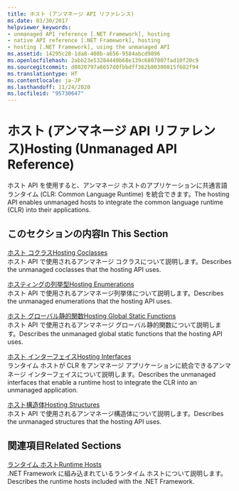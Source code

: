 ```yaml
---
title: ホスト (アンマネージ API リファレンス)
ms.date: 03/30/2017
helpviewer_keywords:
- unmanaged API reference [.NET Framework], hosting
- native API reference [.NET Framework], hosting
- hosting [.NET Framework], using the unmanaged API
ms.assetid: 14295c28-1da8-408b-a656-9584abcd9896
ms.openlocfilehash: 2abb23e53284440b68e139c6807007fad10f20c9
ms.sourcegitcommit: d8020797a6657d0fbbdff362b80300815f682f94
ms.translationtype: HT
ms.contentlocale: ja-JP
ms.lasthandoff: 11/24/2020
ms.locfileid: "95730647"
---
```

# <a name="hosting-unmanaged-api-reference"></a><span data-ttu-id="74b1d-102">ホスト (アンマネージ API リファレンス)</span><span class="sxs-lookup"><span data-stu-id="74b1d-102">Hosting (Unmanaged API Reference)</span></span>

<span data-ttu-id="74b1d-103">ホスト API を使用すると、アンマネージ ホストのアプリケーションに共通言語ランタイム (CLR: Common Language Runtime) を統合できます。</span><span class="sxs-lookup"><span data-stu-id="74b1d-103">The hosting API enables unmanaged hosts to integrate the common language runtime (CLR) into their applications.</span></span>  
  
## <a name="in-this-section"></a><span data-ttu-id="74b1d-104">このセクションの内容</span><span class="sxs-lookup"><span data-stu-id="74b1d-104">In This Section</span></span>  

 [<span data-ttu-id="74b1d-105">ホスト コクラス</span><span class="sxs-lookup"><span data-stu-id="74b1d-105">Hosting Coclasses</span></span>](hosting-coclasses.md)  
 <span data-ttu-id="74b1d-106">ホスト API で使用されるアンマネージ コクラスについて説明します。</span><span class="sxs-lookup"><span data-stu-id="74b1d-106">Describes the unmanaged coclasses that the hosting API uses.</span></span>  
  
 [<span data-ttu-id="74b1d-107">ホスティングの列挙型</span><span class="sxs-lookup"><span data-stu-id="74b1d-107">Hosting Enumerations</span></span>](hosting-enumerations.md)  
 <span data-ttu-id="74b1d-108">ホスト API で使用されるアンマネージ列挙体について説明します。</span><span class="sxs-lookup"><span data-stu-id="74b1d-108">Describes the unmanaged enumerations that the hosting API uses.</span></span>  
  
 [<span data-ttu-id="74b1d-109">ホスト グローバル静的関数</span><span class="sxs-lookup"><span data-stu-id="74b1d-109">Hosting Global Static Functions</span></span>](hosting-global-static-functions.md)  
 <span data-ttu-id="74b1d-110">ホスト API で使用されるアンマネージ グローバル静的関数について説明します。</span><span class="sxs-lookup"><span data-stu-id="74b1d-110">Describes the unmanaged global static functions that the hosting API uses.</span></span>  
  
 [<span data-ttu-id="74b1d-111">ホスト インターフェイス</span><span class="sxs-lookup"><span data-stu-id="74b1d-111">Hosting Interfaces</span></span>](hosting-interfaces.md)  
 <span data-ttu-id="74b1d-112">ランタイム ホストが CLR をアンマネージ アプリケーションに統合できるアンマネージ インターフェイスについて説明します。</span><span class="sxs-lookup"><span data-stu-id="74b1d-112">Describes the unmanaged interfaces that enable a runtime host to integrate the CLR into an unmanaged application.</span></span>  
  
 [<span data-ttu-id="74b1d-113">ホスト構造体</span><span class="sxs-lookup"><span data-stu-id="74b1d-113">Hosting Structures</span></span>](hosting-structures.md)  
 <span data-ttu-id="74b1d-114">ホスト API で使用されるアンマネージ構造体について説明します。</span><span class="sxs-lookup"><span data-stu-id="74b1d-114">Describes the unmanaged structures that the hosting API uses.</span></span>  
  
## <a name="related-sections"></a><span data-ttu-id="74b1d-115">関連項目</span><span class="sxs-lookup"><span data-stu-id="74b1d-115">Related Sections</span></span>  

 <span data-ttu-id="74b1d-116">[ランタイム ホスト](/previous-versions/dotnet/netframework-4.0/a51xd4ze(v=vs.100))</span><span class="sxs-lookup"><span data-stu-id="74b1d-116">[Runtime Hosts](/previous-versions/dotnet/netframework-4.0/a51xd4ze(v=vs.100))</span></span>  
 <span data-ttu-id="74b1d-117">.NET Framework に組み込まれているランタイム ホストについて説明します。</span><span class="sxs-lookup"><span data-stu-id="74b1d-117">Describes the runtime hosts included with the .NET Framework.</span></span>
